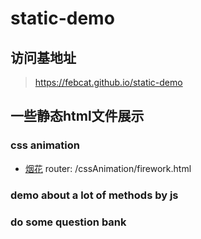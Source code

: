 # static-demo
## 访问基地址
> https://febcat.github.io/static-demo

## 一些静态html文件展示
### css animation
  + [烟花](https://febcat.github.io/static-demo/cssAnimation/firework.html) router: /cssAnimation/firework.html
### demo about a lot of methods by js
### do some question bank
